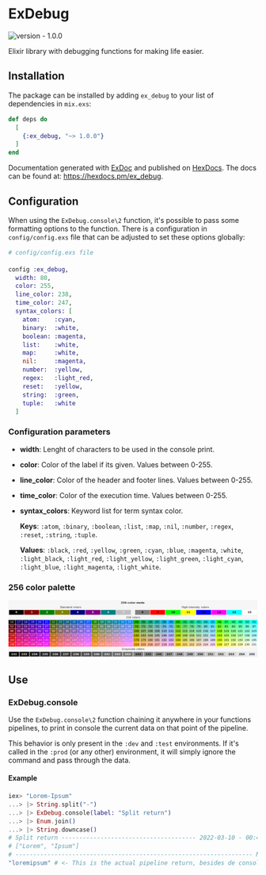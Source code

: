 <!-- markdownlint-disable MD033 -->
# ExDebug

![version - 1.0.0](https://img.shields.io/badge/version-1.0.0-white.svg?style=flat-sector&color=lightgray)

Elixir library with debugging functions for making life easier.

## Installation

The package can be installed
by adding `ex_debug` to your list of dependencies in `mix.exs`:

```elixir
def deps do
  [
    {:ex_debug, "~> 1.0.0"}
  ]
end
```

Documentation generated with [ExDoc](https://github.com/elixir-lang/ex_doc)
and published on [HexDocs](https://hexdocs.pm).
The docs can be found at: <https://hexdocs.pm/ex_debug>.

## Configuration

When using the `ExDebug.console\2` function, it's possible to pass some formatting options to the function. There is a configuration in `config/config.exs` file that can be adjusted to set these options globally:

```elixir
# config/config.exs file

config :ex_debug,
  width: 80,
  color: 255,
  line_color: 238,
  time_color: 247,
  syntax_colors: [
    atom:    :cyan,
    binary:  :white,
    boolean: :magenta,
    list:    :white,
    map:     :white,
    nil:     :magenta,
    number:  :yellow,
    regex:   :light_red,
    reset:   :yellow,
    string:  :green,
    tuple:   :white
  ]
```

### Configuration parameters

- **width**: Lenght of characters to be used in the console print.
- **color**: Color of the label if its given. Values between 0-255.
- **line_color**: Color of the header and footer lines. Values between 0-255.
- **time_color**: Color of the execution time. Values between 0-255.
- **syntax_colors**: Keyword list for term syntax color.

    **Keys**: `:atom`, `:binary`, `:boolean`, `:list`, `:map`, `:nil`, `:number`, `:regex`, `:reset`, `:string`, `:tuple`.

    **Values**: `:black`, `:red`, `:yellow`, `:green`, `:cyan`, `:blue`, `:magenta`, `:white`, `:light_black`, `:light_red`, `:light_yellow`, `:light_green`, `:light_cyan`, `:light_blue`, `:light_magenta`, `:light_white`.

### 256 color palette

<img title="256 color palette" alt="palette image" src="assets/256_colors.png">

## Use

### ExDebug.console

Use the `ExDebug.console\2` function chaining it anywhere in your functions pipelines, to print in console the current data on that point of the pipeline.

This behavior is only present in the `:dev` and `:test` environments. If it's called in the `:prod` (or any other) environment, it will simply ignore the command and pass through the data.

#### Example

```elixir
iex> "Lorem-Ipsum"
...> |> String.split("-")
...> |> ExDebug.console(label: "Split return")
...> |> Enum.join()
...> |> String.downcase()
# Split return -------------------------------------- 2022-03-10 - 00:47:07.523741
# ["Lorem", "Ipsum"]
# ------------------------------------------------------------------- MyApp v0.0.0
"loremipsum" # <- This is the actual pipeline return, besides de console print.
```
